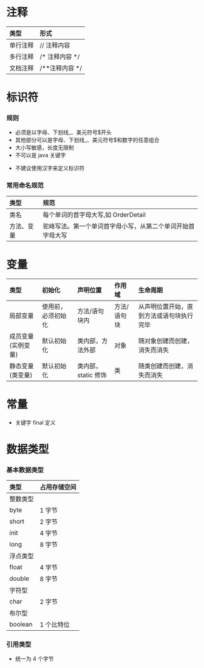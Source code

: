 # 注释

| 类型     | 形式              |
| :------- | :---------------- |
| 单行注释 | // 注释内容       |
| 多行注释 | /\* 注释内容 \*/  |
| 文档注释 | /\*\*注释内容 \*/ |

# 标识符

### 规则

- 必须是以字母、下划线\_、美元符号\$开头
- 其他部分可以是字母、下划线\_、美元符号\$和数字的任意组合
- 大小写敏感，长度无限制
- 不可以是 java 关键字

* 不建议使用汉字来定义标识符

### 常用命名规范

| 类型       | 规范                                                       |
| :--------- | :--------------------------------------------------------- |
| 类名       | 每个单词的首字母大写,如 OrderDetail                        |
| 方法、变量 | 驼峰写法。第一个单词首字母小写，从第二个单词开始首字母大写 |

# 变量

| 类型               | 初始化             | 声明位置            | 作用域      | 生命周期                                 |
| :----------------- | :----------------- | :------------------ | :---------- | :--------------------------------------- |
| 局部变量           | 使用前，必须初始化 | 方法/语句块内       | 方法/语句块 | 从声明位置开始，直到方法或语句块执行完毕 |
| 成员变量(实例变量) | 默认初始化         | 类内部，方法外部    | 对象        | 随对象创建而创建，消失而消失             |
| 静态变量(类变量)   | 默认初始化         | 类内部，static 修饰 | 类          | 随类创建而创建，消失而消失               |

# 常量

- 关键字 final 定义

# 数据类型

### 基本数据类型

| 类型     | 占用存储空间 |
| :------- | :----------- |
| 整数类型 |
| byte     | 1 字节       |
| short    | 2 字节       |
| init     | 4 字节       |
| long     | 8 字节       |
| 浮点类型 |
| float    | 4 字节       |
| double   | 8 字节       |
| 字符型   |
| char     | 2 字节       |
| 布尔型   |
| boolean  | 1 个比特位   |

### 引用类型

- 统一为 4 个字节
